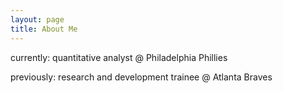 ```yaml
---
layout: page
title: About Me
---
```


currently: quantitative analyst @ Philadelphia Phillies

previously: research and development trainee @ Atlanta Braves
